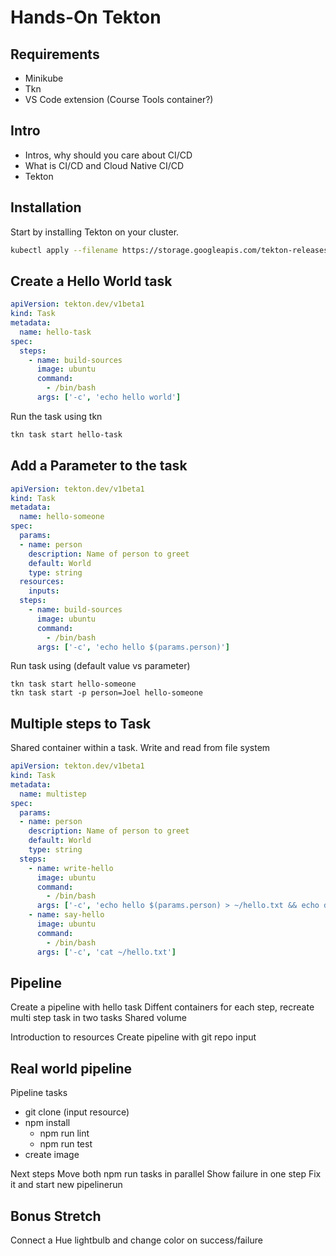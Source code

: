 # Hands-On Tekton

## Requirements
* Minikube
* Tkn
* VS Code extension
 (Course Tools container?)

## Intro
* Intros, why should you care about CI/CD
* What is CI/CD and Cloud Native CI/CD
* Tekton


## Installation
Start by installing Tekton on your cluster.

```bash
kubectl apply --filename https://storage.googleapis.com/tekton-releases/pipeline/latest/release.yaml
```

## Create a Hello World task

```yaml
apiVersion: tekton.dev/v1beta1
kind: Task
metadata:
  name: hello-task
spec:
  steps:
    - name: build-sources
      image: ubuntu
      command:
        - /bin/bash
      args: ['-c', 'echo hello world']
```

Run the task using tkn
```bash
tkn task start hello-task
```

## Add a Parameter to the task

```yaml
apiVersion: tekton.dev/v1beta1
kind: Task
metadata:
  name: hello-someone
spec:
  params:
  - name: person
    description: Name of person to greet
    default: World
    type: string
  resources:
    inputs:
  steps:
    - name: build-sources
      image: ubuntu
      command:
        - /bin/bash
      args: ['-c', 'echo hello $(params.person)']
```

Run task using (default value vs parameter)
```
tkn task start hello-someone
tkn task start -p person=Joel hello-someone
```

## Multiple steps to Task

Shared container within a task. Write and read from file system

```yaml
apiVersion: tekton.dev/v1beta1
kind: Task
metadata:
  name: multistep
spec:
  params:
  - name: person
    description: Name of person to greet
    default: World
    type: string
  steps:
    - name: write-hello
      image: ubuntu
      command:
        - /bin/bash
      args: ['-c', 'echo hello $(params.person) > ~/hello.txt && echo done']
    - name: say-hello
      image: ubuntu
      command:
        - /bin/bash
      args: ['-c', 'cat ~/hello.txt']
```

## Pipeline 

Create a pipeline with hello task
Diffent containers for each step, recreate multi step task in two tasks
Shared volume

Introduction to resources
Create pipeline with git repo input

## Real world pipeline
Pipeline tasks
* git clone (input resource)
* npm install
  * npm run lint
  * npm run test
* create image

Next steps
Move both npm run tasks in parallel
Show failure in one step
Fix it and start new pipelinerun

## Bonus Stretch
Connect a Hue lightbulb and change color on success/failure